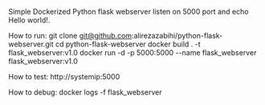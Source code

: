 Simple Dockerized Python flask webserver listen on 5000 port and echo Hello world!.

How to run:
git clone git@github.com:alirezazabihi/python-flask-webserver.git
cd python-flask-webserver
docker build . -t flask_webserver:v1.0
docker run -d -p 5000:5000 --name flask_webserver flask_webserver:v1.0

How to test:
http://systemip:5000

How to debug:
docker logs -f flask_webserver

